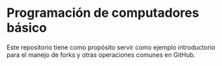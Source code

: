 # Programación de computadores básico

Este repositorio tiene como propósito servir como ejemplo introductorio para el manejo de forks y otras operaciones comunes en GitHub.
